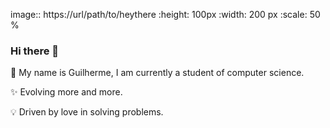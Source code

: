 image:: https://url/path/to/heythere
  :height: 100px
  :width: 200 px
  :scale: 50 %


### Hi there 👋
🚀 My name is Guilherme, I am currently a student of computer science.

✨ Evolving more and more.

💡 Driven by love in solving problems.
